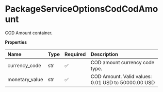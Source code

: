 # PackageServiceOptionsCodCodAmount

COD Amount container.

**Properties**

| Name           | Type | Required | Description                                        |
| :------------- | :--- | :------- | :------------------------------------------------- |
| currency_code  | str  | ✅       | COD amount currency code type.                     |
| monetary_value | str  | ✅       | COD Amount. Valid values: 0.01 USD to 50000.00 USD |

<!-- This file was generated by liblab | https://liblab.com/ -->
